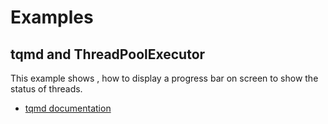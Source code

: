 # Examples

## tqmd and ThreadPoolExecutor
   This example shows , how to display a progress bar on screen to show the status of threads.
   * [tqmd documentation](https://tqdm.github.io/docs/tqdm/)
